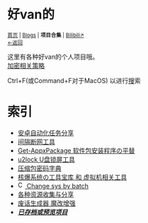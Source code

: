 # 好van的
<small><a href="/">首页</a> | <a href="/blogs">Blogs</a> | <b>项目合集</b> | <a href="https://space.bilibili.com/1987247870">Bilibili↗</a><br><a href="../">←返回</a> </small>


这里有各种好van的个人项目哦。<br>
[加密相关策略](/resource-share/rule)

Ctrl+F(或Command+F对于MacOS) 以进行[搜](/search.html)索

# 索引
* [安卓自动化任务分享](./autotasklist)
* [间隔断网工具](./sharing/stop-internet)
* [Get-AppxPackage 软件包安装程序の平替](/Project/Get-AppxPackage.exe/)
* [u2lock U盘锁屏工具](./u2lock/)
* [压缩包密码字典](https://kdx233.github.io/Passwords/)
* [核爆系统の工具宝库 和 虚拟机相关工具](/resource-share/sharing/boom-system)
* [<img width=16px height=16px alt="CSBB" src="https://s1.ax1x.com/2022/08/21/vyApIs.png"> Change sys by batch](/change-sys-by-batch)
* [各种资源收集与分享](/resource-share)
* [废话生成器 魔改增强](/Project/BullshitGenerator/spawner.html)
* ***[已存档或预览项目](https://kdx233.github.io/preview/)***

<!--
NOTICE：
ICON图标展示：
<img width=16px height=16px alt="描述" src="xxx.png"></img>
-->
